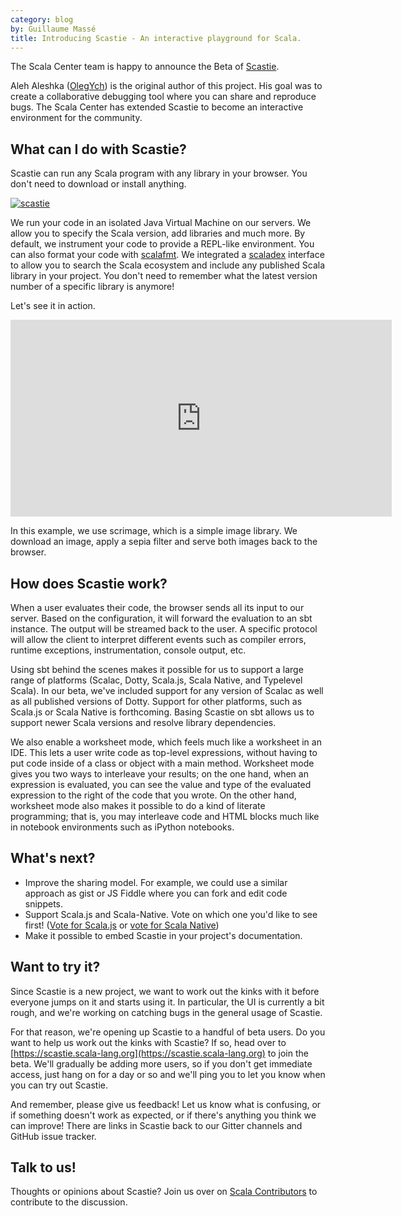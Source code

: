 ```yaml
---
category: blog
by: Guillaume Massé
title: Introducing Scastie - An interactive playground for Scala.
---
```


The Scala Center team is happy to announce the Beta of [Scastie](https://scastie.scala-lang.org).

Aleh Aleshka ([OlegYch](https://github.com/OlegYch/)) is the original author of this project. His goal was to create a collaborative debugging tool where you can share and reproduce bugs. The Scala Center has extended Scastie to become an interactive environment for the community.

## What can I do with Scastie?

Scastie can run any Scala program with any library in your browser. You don't need to download or install anything.

[![scastie](/resources/img/blog/scastie/scastie.png)](/resources/img/blog/scastie/scastie.png)

We run your code in an isolated Java Virtual Machine on our servers. We allow you to specify the Scala version, add libraries and much more. By default, we instrument your code to provide a REPL-like environment. You can also format your code with [scalafmt](https://olafurpg.github.io/scalafmt/). We integrated a [scaladex](https://index.scala-lang.org/) interface to allow you to search the Scala ecosystem and include any published Scala library in your project. You don't need to remember what the latest version number of a specific library is anymore!

Let's see it in action.

<iframe width="610" height="315" src="https://www.youtube.com/embed/ugFgdncsxEQ" frameborder="0" allowfullscreen></iframe>

In this example, we use scrimage, which is a simple image library. We download an image, apply a sepia filter and serve both images back to the browser.

## How does Scastie work?

When a user evaluates their code, the browser sends all its input to our server. Based on the configuration, it will forward the evaluation to an sbt instance. The output will be streamed back to the user. A specific protocol will allow the client to interpret different events such as compiler errors, runtime exceptions, instrumentation, console output, etc.

Using sbt behind the scenes makes it possible for us to support a large range of platforms (Scalac, Dotty, Scala.js, Scala Native, and Typelevel Scala). In our beta, we've included support for any version of Scalac as well as all published versions of Dotty. Support for other platforms, such as Scala.js or Scala Native is forthcoming. Basing Scastie on sbt allows us to support newer Scala versions and resolve library dependencies.

We also enable a worksheet mode, which feels much like a worksheet in an IDE. This lets a user write code as top-level expressions, without having to put code inside of a class or object with a main method. Worksheet mode gives you two ways to interleave your results; on the one hand, when an expression is evaluated, you can see the value and type of the evaluated expression to the right of the code that you wrote. On the other hand, worksheet mode also makes it possible to do a kind of literate programming; that is, you may interleave code and HTML blocks much like in notebook environments such as iPython notebooks.

## What's next?

* Improve the sharing model. For example, we could use a similar approach as gist or JS Fiddle where you can fork and edit code snippets.
* Support Scala.js and Scala-Native. Vote on which one you'd like to see first! ([Vote for Scala.js](https://github.com/scalacenter/scastie/issues/38) or [vote for Scala Native](https://github.com/scalacenter/scastie/issues/50))
* Make it possible to embed Scastie in your project's documentation.

## Want to try it?

Since Scastie is a new project, we want to work out the kinks with it before everyone jumps on it and starts using it. In particular, the UI is currently a bit rough, and we're working on catching bugs in the general usage of Scastie.

For that reason, we're opening up Scastie to a handful of beta users. Do you want to help us work out the kinks with Scastie? If so, head over to [https://scastie.scala-lang.org](https://scastie.scala-lang.org) to join the beta. We'll gradually be adding more users, so if you don't get immediate access, just hang on for a day or so and we'll ping you to let you know when you can try out Scastie.

And remember, please give us feedback! Let us know what is confusing, or if something doesn't work as expected, or if there's anything you think we can improve! There are links in Scastie back to our Gitter channels and GitHub issue tracker.

## Talk to us!

Thoughts or opinions about Scastie? Join us over on [Scala Contributors](
https://contributors.scala-lang.org/t/introducing-scastie-an-interactive-playground-for-scala/494) to contribute to the discussion.
